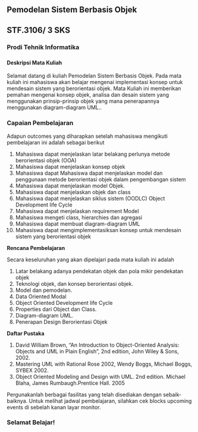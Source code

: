 ## Pemodelan Sistem Berbasis Objek

## STF.3106/ 3 SKS

### Prodi Tehnik Informatika

### 



#### Deskripsi Mata Kuliah

Selamat datang di kuliah Pemodelan Sistem Berbasis Objek. Pada mata kuliah ini mahasiswa akan belajar mengenai implementasi konsep untuk mendesain sistem yang berorientasi objek. Mata Kuliah ini memberikan pemahan mengenai konsep objek,  analisa dan desain sistem yang menggunakan prinsip-prinsip objek yang mana penerapannya menggunakan diagram-diagram UML..



### Capaian Pembelajaran

Adapun outcomes yang diharapkan setelah mahasiswa mengikuti pembelajaran ini adalah sebagai berikut 

1. Mahasiswa dapat menjelaskan latar belakang perlunya metode berorientasi objek (OOA)
2. Mahasiswa dapat menjelaskan konsep objek
3. Mahasiswa dapat Mahasiswa dapat menjelaskan model dan penggunaan metode
   berorientasi objek dalam pengembangan sistem
4. Mahasiswa dapat menjelaskan model Objek.
5. Mahasiswa dapat menjelaskan objek dan class
6. Mahasiswa dapat menjelaskan siklus sistem (OODLC) Object
   Development life Cycle
7. Mahasiswa dapat menjelaskan requirement Model
8. Mahasiswa mengeti class, hierarchies dan agregasi
9. Mahasiswa dapat membuat diagram-diagram UML
10. Mahasiswa dapat mengimplementasiksan konsep untuk mendesain
    sistem yang berorientasi objek





**Rencana Pembelajaran**

Secara keseluruhan yang akan dipelajari pada mata kuliah ini adalah 

1. Latar belakang adanya pendekatan objek dan pola mikir pendekatan objek
2. Teknologi objek, dan konsep berorientasi objek.
3. Model dan pemodelan.
4. Data Oriented Modal
5. Object Oriented Development life Cycle
6. Properties dari Object dan Class.
7. Diagram-diagram UML.
8. Penerapan Design Berorientasi Objek



**Daftar Pustaka**

1. David William Brown, “An Introduction to Object-Oriented  Analysis: Objects and UML in Plain  English”, 2nd edition, John Wiley & Sons,  2002.
2.  Mastering UML with Rational Rose 2002, Wendy Boggs, Michael Boggs, SYBEX 2002.
3. Object Oriented Modeling and Design with UML. 2nd edition. Michael Blaha, James Rumbaugh.Prentice Hall. 2005





Pergunakanlah berbagai fasilitas yang telah disediakan dengan sebaik-baiknya. Untuk melihat jadwal pembelajaran, silahkan cek blocks upcoming events di sebelah kanan layar monitor. 

### **Selamat Belajar!**